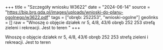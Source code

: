 +++
title = "Szczegóły wniosku W3622"
date = "2024-06-14"
source = "https://bip.brg.gda.pl/images/uploads/wnioski-do-planu-ogolnego/w3622.pdf"
tags = ["obręb: 252253", "wnioski-ogolne"]
geolinks = []
raw = "Wnoszę o objęcie działek nr 5, 4/8, 43/6 obręb 252 253 strefą zieleni i rekreacji. Jest to teren "
+++

Wnoszę o objęcie działek nr 5, 4/8, 43/6 obręb 252 253 strefą zieleni i rekreacji. Jest to teren



